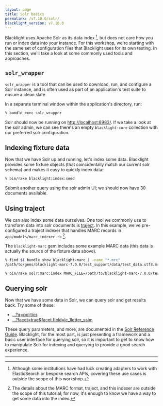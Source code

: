```yaml
---
layout: page
title: Solr basics
permalink: /v7.10.0/solr/
blacklight_version: v7.10.0
---
```


Blacklight uses Apache Solr as its data index [^1], but does not care how you run or index data into your instance. For this workshop, we're starting with the same set of configuration files that Blacklight uses for its own testing. In this section, we'll take a look at some commonly used tools and approaches.


## `solr_wrapper`

`solr_wrapper` is a tool that can be used to download, run, and configure a Solr instance, and is often used as part of an application's test suite to ensure a clean slate.

In a separate terminal window within the application's directory, run:
```sh
% bundle exec solr_wrapper
```

Solr should now be running on [http://localhost:8983/](http://localhost:8983/). If we take a look at the solr admin, we can see there's an empty `blacklight-core` collection with our preferred solr configuration.


## Indexing fixture data

Now that we have Solr up and running, let's index some data. Blacklight provides some fixture objects (that coincidentally match our current solr schema) and makes it easy to quickly index data:

```sh
% bin/rake blacklight:index:seed
```

Submit another query using the solr admin UI; we should now have 30 documents available.

## Using traject

We can also index some data ourselves. One tool we commonly use to transform data into solr documents is [traject](https://github.com/traject/traject/). In this example, we've pre-configured a traject indexer that handles MARC records in `app/models/marc_indexer.rb` [^2].

The `blacklight-marc` gem includes some example MARC data (this data is actually the source of the fixture data above).

```sh
% find $( bundle show blacklight-marc ) -name "*.mrc"
/path/to/gems/blacklight-marc-7.0.0/test_support/data/test_data.utf8.mrc
```

```sh
% bin/rake solr:marc:index MARC_FILE=/path/to/blacklight-marc-7.0.0/test_support/data/test_data.utf8.mrc
```

## Querying solr

Now that we have some data in Solr, we can query solr and get results back. Try some of these:

- [...?q=politics](http://127.0.0.1:8983/solr/blacklight-core/select?q=politics)
- [...?facet=true&facet.field=lc_1letter_ssim](http://127.0.0.1:8983/solr/blacklight-core/select?facet=true&facet.field=lc_1letter_ssim)

These query parameters, and more, are documented in the [Solr Reference Guide](https://lucene.apache.org/solr/guide/8_6/overview-of-searching-in-solr.html). Blacklight, for the most part, is just presenting a framework and a basic user interface for querying solr, so it is important to get to know how to manipulate Solr for indexing and querying to provide a good search experience.

<hr />

[^1]: Although some institutions have had luck creating adapters to work with ElasticSearch or bespoke search APIs, covering these use cases is outside the scope of this workshop.  
[^2]: The details about the MARC format, traject, and this indexer are outside the scope of this tutorial; for now, it's enough to know we have a way to get some data into the index.
